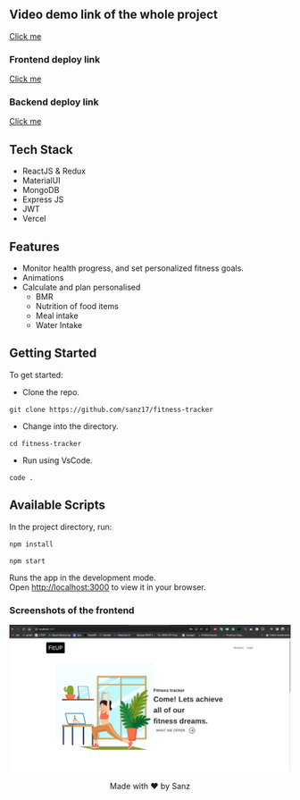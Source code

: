 ## Video demo link of the whole project

[Click me](https://drive.google.com/file/d/1DCMWuMxnR09fiuu-vF3us-kGPOtnj5i-/view)

### Frontend deploy link 
[Click me](https://fitness-tracker-frontend-dun.vercel.app/)


### Backend deploy link 
[Click me](https://fitness-tracker-backend-4q71.onrender.com/)

## Tech Stack

- ReactJS & Redux
- MaterialUI
- MongoDB
- Express JS
- JWT
- Vercel

## Features

- Monitor health progress, and set personalized fitness goals.
- Animations
- Calculate and plan personalised
    - BMR 
    - Nutrition of food items
    - Meal intake
    - Water Intake

## Getting Started

To get started:

- Clone the repo.

```shell
git clone https://github.com/sanz17/fitness-tracker
```

- Change into the directory.

```shell
cd fitness-tracker
```
- Run using VsCode.

```shell
code .
```

## Available Scripts

In the project directory, run:

```shell
npm install
```

```shell
npm start
```

Runs the app in the development mode.\
Open [http://localhost:3000](http://localhost:3000) to view it in your browser.

### Screenshots of the frontend
<p align="center">
  <img src="https://github.com/sanz17/fitness-tracker/blob/main/frontend/src/assets/images/Screenshot%20from%202023-06-28%2015-29-59.png">
</p>



<p align="center">Made with ❤ by Sanz</p>